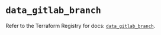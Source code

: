 # `data_gitlab_branch`

Refer to the Terraform Registry for docs: [`data_gitlab_branch`](https://registry.terraform.io/providers/gitlabhq/gitlab/16.7.0/docs/data-sources/branch).
